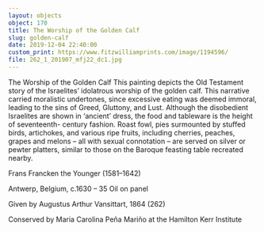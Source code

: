 ```yaml
---
layout: objects
object: 170
title: The Worship of the Golden Calf
slug: golden-calf
date: 2019-12-04 22:40:00
custom_print: https://www.fitzwilliamprints.com/image/1194596/
file: 262_1_201907_mfj22_dc1.jpg
---
```

The Worship of the Golden Calf  This painting depicts the Old Testament story of the Israelites’ idolatrous worship of the golden calf. This narrative carried moralistic undertones, since excessive eating was deemed immoral, leading to the sins of Greed, Gluttony, and Lust. Although the disobedient Israelites are shown in ‘ancient’ dress, the food and tableware is the height of seventeenth- century fashion. Roast fowl, pies surmounted by stuffed birds, artichokes, and various ripe fruits, including cherries, peaches, grapes and melons – all with sexual connotation – are served on silver or pewter platters, similar to those on the Baroque feasting table recreated nearby.

Frans Francken the Younger (1581–1642)  

Antwerp, Belgium, c.1630 – 35 Oil on panel  

Given by Augustus Arthur Vansittart, 1864 (262)  

Conserved by Maria Carolina Peña Mariño at the Hamilton Kerr Institute
